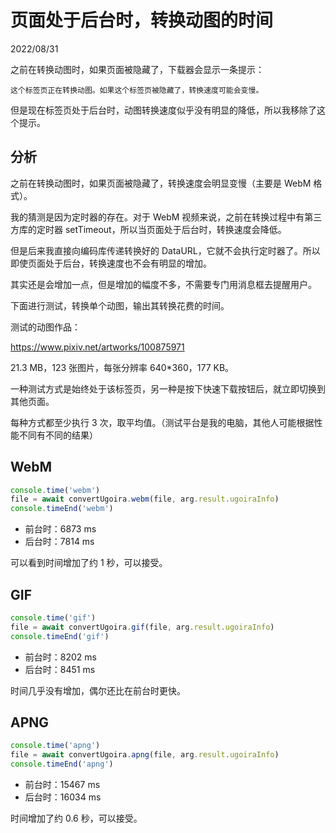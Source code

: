 # 页面处于后台时，转换动图的时间

2022/08/31

之前在转换动图时，如果页面被隐藏了，下载器会显示一条提示：

```
这个标签页正在转换动图。如果这个标签页被隐藏了，转换速度可能会变慢。
```

但是现在标签页处于后台时，动图转换速度似乎没有明显的降低，所以我移除了这个提示。

## 分析

之前在转换动图时，如果页面被隐藏了，转换速度会明显变慢（主要是 WebM 格式）。

我的猜测是因为定时器的存在。对于 WebM 视频来说，之前在转换过程中有第三方库的定时器 setTimeout，所以当页面处于后台时，转换速度会降低。

但是后来我直接向编码库传递转换好的 DataURL，它就不会执行定时器了。所以即使页面处于后台，转换速度也不会有明显的增加。

其实还是会增加一点，但是增加的幅度不多，不需要专门用消息框去提醒用户。

下面进行测试，转换单个动图，输出其转换花费的时间。

测试的动图作品：

https://www.pixiv.net/artworks/100875971

21.3 MB，123 张图片，每张分辨率 640*360，177 KB。

一种测试方式是始终处于该标签页，另一种是按下快速下载按钮后，就立即切换到其他页面。

每种方式都至少执行 3 次，取平均值。（测试平台是我的电脑，其他人可能根据性能不同有不同的结果）

## WebM

```js
console.time('webm')
file = await convertUgoira.webm(file, arg.result.ugoiraInfo)
console.timeEnd('webm')
```

- 前台时：6873 ms
- 后台时：7814 ms

可以看到时间增加了约 1 秒，可以接受。

## GIF

```js
console.time('gif')
file = await convertUgoira.gif(file, arg.result.ugoiraInfo)
console.timeEnd('gif')
```

- 前台时：8202 ms
- 后台时：8451 ms

时间几乎没有增加，偶尔还比在前台时更快。

## APNG

```js
console.time('apng')
file = await convertUgoira.apng(file, arg.result.ugoiraInfo)
console.timeEnd('apng')
```

- 前台时：15467 ms
- 后台时：16034 ms

时间增加了约 0.6 秒，可以接受。
